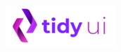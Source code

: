 <p align="center">
  <img width="250" src="https://raw.githubusercontent.com/badatt/tidy-ui/main/internals/docs/storybook-logo.png" alt="Tidy UI" />
</p>
